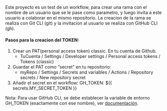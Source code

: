 Este proyecto es un test de un workflow, para crear una rama con el nombre de un usuario que se le pase como parametro, y luego invita a este usuario a colaborar en el mismo repositorio. La creacion de la rama se realiza con Git CLI (git) y la invitacion al usuario se realiza con GitHub CLI (gh).

#### Pasos para la creacion del TOKEN:

1. Crear un PAT(personal access token) classic. En tu cuenta de Github.
   - TuCuenta / Settings / Developer settings / Personal access tokens / Tokens (classic)
2. Guardar el PAT como “secret” en tu repositorio:
   - myRepo / Settings / Secrets and variables / Actions / Repository secrets / New repository secret
3. Añadir el secret en el workflow: GH_TOKEN: ${{ secrets.MY_SECRET_TOKEN }}

Nota: Para usar GitHub CLI, se debe establecer la variable de entorno GH_TOKEN (exactamente con ese nombre), ver [documentación](https://docs.github.com/es/actions/writing-workflows/choosing-what-your-workflow-does/using-github-cli-in-workflows).
